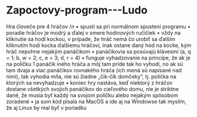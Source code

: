 # Zapoctovy-program---Ludo
Hra človeče pre 4 hráčov /n
•	spustí sa pri normálnom spustení programu 
•	poradie hráčov je modrý a ďalej v smere hodinových ručičiek
•	vždy na kliknutie sa hodí kockou, v prípade, že hráč nemá čo urobiť sa ďalším kliknutím hodí kocka ďalšiemu hráčovi, inak ostane daný hod na kocke, kým hráč nepohne nejakým panáčikom 
•	panáčikovia sa posúvajú klávesmi (a, q = 1; b, w = 2; c, e = 3; d, r = 4)
•	funguje vyhadzovanie na princípe, že ak je na políčku 1 panáčik iného hráča a môj tam príde tak ho vyhodí, no ak sú tam dvaja a viac panáčikov rovnakého hráča (ich mená sú napísané nad nimi), tak vyhodia mňa, nie sú žiadne „čik-čik domčeky“, tj. políčka na ktorých sa nevyhadzuje
•	koniec hry nastáva, keď niektorý z hráčov dostane všetkých svojich panáčikov do cieľového domu, nie je striktne dané, že musia byť každý na svojom políčku alebo nejakým spôsobom zoradené
•	ja som kód písala na MacOS a ide aj na Windowse tak myslím, že aj Linux by mal byť v poriadku

